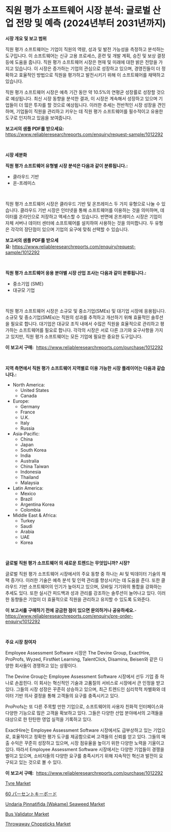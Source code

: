 <p><h1>직원 평가 소프트웨어 시장 분석: 글로벌 산업 전망 및 예측 (2024년부터 2031년까지)</h1></p><p><strong>시장 개요 및 보고 범위</strong></p>
<p><p>직원 평가 소프트웨어는 기업이 직원의 역량, 성과 및 발전 가능성을 측정하고 분석하는 도구입니다. 이 소프트웨어는 신규 고용 프로세스, 훈련 및 개발 계획, 승진 및 보상 결정 등에 도움을 줍니다. 직원 평가 소프트웨어 시장은 현재 및 미래에 대한 밝은 전망을 가지고 있습니다. 이 시장은 증가하는 기업의 관심으로 성장하고 있으며, 경영진들이 더 정확하고 효율적인 방법으로 직원을 평가하고 발전시키기 위해 이 소프트웨어를 채택하고 있습니다. </p><p>직원 평가 소프트웨어 시장은 예측 기간 동안 약 10.5%의 연평균 성장률로 성장할 것으로 예상됩니다. 최신 시장 동향을 분석한 결과, 이 시장은 계속해서 성장하고 있으며 기업들이 더 많은 투자를 할 것으로 예상됩니다. 이러한 추세는 전반적인 시장 성장을 견인하며, 기업들이 직원을 관리하고 키우는 데 직원 평가 소프트웨어를 필수적이고 유용한 도구로 인지하고 있음을 보여줍니다.</p></p>
<p><strong>보고서의 샘플 PDF를 받으세요:</strong> <a href="https://www.reliableresearchreports.com/enquiry/request-sample/1012292">https://www.reliableresearchreports.com/enquiry/request-sample/1012292</a></p>
<p>&nbsp;</p>
<p><strong>시장 세분화</strong></p>
<p><strong>직원 평가 소프트웨어 유형별 시장 분석은 다음과 같이 분류됩니다.:</strong></p>
<p><ul><li>클라우드 기반</li><li>온-프레미스</li></ul></p>
<p>&nbsp;</p>
<p><p>직원 평가 소프트웨어 시장은 클라우드 기반 및 온프레미스 두 가지 유형으로 나눌 수 있습니다. 클라우드 기반 시장은 인터넷을 통해 소프트웨어를 이용하는 것을 의미하며, 데이터를 온라인으로 저장하고 액세스할 수 있습니다. 반면에 온프레미스 시장은 기업이 자체 서버나 데이터 센터에 소프트웨어를 설치하여 사용하는 것을 의미합니다. 두 유형은 각각의 장단점이 있으며 기업의 요구에 맞춰 선택할 수 있습니다.</p></p>
<p><strong>보고서의 샘플 PDF를 받으세요:</strong>&nbsp;<a href="https://www.reliableresearchreports.com/enquiry/request-sample/1012292">https://www.reliableresearchreports.com/enquiry/request-sample/1012292</a></p>
<p>&nbsp;</p>
<p><strong> 직원 평가 소프트웨어 응용 분야별 시장 산업 조사는 다음과 같이 분류됩니다.:</strong></p>
<p><ul><li>중소기업 (SME)</li><li>대규모 기업</li></ul></p>
<p>&nbsp;</p>
<p><p>직원 평가 소프트웨어 시장은 소규모 및 중소기업(SMEs) 및 대기업 시장에 응용됩니다. 소규모 및 중소기업(SMEs)는 직원의 성과를 추적하고 개선하기 위해 효율적인 솔루션을 필요로 합니다. 대기업은 대규모 조직 내에서 수많은 직원을 효율적으로 관리하고 평가하는 소프트웨어를 필요로 합니다. 각각의 시장은 서로 다른 크기와 요구사항을 가지고 있지만, 직원 평가 소프트웨어는 모든 기업에 필요한 중요한 도구입니다.</p></p>
<p><strong>이 보고서 구매:</strong>&nbsp; <a href="https://www.reliableresearchreports.com/purchase/1012292">https://www.reliableresearchreports.com/purchase/1012292</a></p>
<p>&nbsp;</p>
<p><strong>지역 측면에서 직원 평가 소프트웨어 지역별로 이용 가능한 시장 플레이어는 다음과 같습니다.:</strong></p>
<p><ul>
    <li>
        North America:
        <ul>
            <li>United States</li>
            <li>Canada</li>
        </ul>
    </li>
    <li>
        Europe:
        <ul>
            <li>Germany</li>
            <li>France</li>
            <li>U.K.</li>
            <li>Italy</li>
            <li>Russia</li>
        </ul>
    </li>
    <li>
        Asia-Pacific:
        <ul>
            <li>China</li>
            <li>Japan</li>
            <li>South Korea</li>
            <li>India</li>
            <li>Australia</li>
            <li>China Taiwan</li>
            <li>Indonesia</li>
            <li>Thailand</li>
            <li>Malaysia</li>
        </ul>
    </li>
    <li>
        Latin America:
        <ul>
            <li>Mexico</li>
            <li>Brazil</li>
            <li>Argentina Korea</li>
            <li>Colombia</li>
        </ul>
    </li>
    <li>
        Middle East & Africa:
        <ul>
            <li>Turkey</li>
            <li>Saudi</li>
            <li>Arabia</li>
            <li>UAE</li>
            <li>Korea</li>
        </ul>
    </li>
    </ul></p>
<p>&nbsp;</p>
<p><strong>글로벌 직원 평가 소프트웨어 의 새로운 트렌드는 무엇입니까? 시장?</strong></p>
<p><p>글로벌 직원 평가 소프트웨어 시장에서의 주요 동향 중 하나는 AI 및 빅데이터 기술의 채택 증가다. 이러한 기술은 예측 분석 및 인력 관리를 향상시키는 데 도움을 준다. 또한 클라우드 기반 소프트웨어의 인기가 높아지고 있으며, 모바일 기기와의 통합을 강화하는 추세도 있다. 또한 실시간 피드백과 성과 관리를 강조하는 솔루션이 늘어나고 있다. 이러한 동향들은 기업이 더 효율적으로 직원을 관리하고 유지할 수 있도록 도와준다.</p></p>
<p><strong>이 보고서를 구매하기 전에 궁금한 점이 있으면 문의하거나 공유하세요.</strong>- <a href="https://www.reliableresearchreports.com/enquiry/pre-order-enquiry/1012292">https://www.reliableresearchreports.com/enquiry/pre-order-enquiry/1012292</a></p>
<p>&nbsp;</p>
<p><strong>주요 시장 참여자</strong></p>
<p><p>Employee Assessment Software 시장은 The Devine Group, ExactHire, ProProfs, Wyzed, FirstNet Learning, TalentClick, Disamina, Beisen와 같은 다양한 회사들이 경쟁하고 있는 상황이다.</p><p>The Devine Group는 Employee Assessment Software 시장에서 선두 기업 중 하나로 손꼽힌다. 이 회사는 혁신적인 기술과 고품질의 서비스로 시장에서 큰 인정을 받고 있다. 그들의 시장 성장은 꾸준히 상승하고 있으며, 최근 트렌드인 심리학적 차별화와 데이터 기반 의사 결정을 통해 고객들의 요구를 충족시키고 있다.</p><p>ProProfs는 또 다른 주목할 만한 기업으로, 소프트웨어의 사용자 친화적 인터페이스와 다양한 기능으로 많은 고객을 확보하고 있다. 그들은 다양한 산업 분야에서의 고객들을 대상으로 한 탄탄한 영업 실적을 기록하고 있다.</p><p>ExactHire는 Employee Assessment Software 시장에서도 급부상하고 있는 기업으로, 효율적이고 정확한 평가 도구를 제공함으로써 고객들의 신뢰를 얻고 있다. 그들의 매출 수익은 꾸준히 성장하고 있으며, 시장 점유율을 높이기 위한 다양한 노력을 기울이고 있다. 따라서 Employee Assessment Software 시장에서는 다양한 기업들이 경쟁을 벌이고 있으며, 소비자들의 다양한 요구를 충족시키기 위해 지속적인 혁신과 발전이 요구되고 있는 것으로 볼 수 있다.</p></p>
<p><strong>이 보고서 구매:</strong>&nbsp;&nbsp;<a href="https://www.reliableresearchreports.com/purchase/1012292">https://www.reliableresearchreports.com/purchase/1012292</a></p>
<p><p><a href="https://issuu.com/reportprime-2/docs/tyre-market-size-2030.pptx">Tyre Market</a></p><p><a href="https://github.com/AaronVargas43/Market-Research-Report-List-1/blob/main/70925896903.md">60 パーセントキーボード</a></p><p><a href="https://issuu.com/reportprime-2/docs/undaria-pinnatifida-wakame-seaweed-market-size-203">Undaria Pinnatifida (Wakame) Seaweed Market</a></p><p><a href="https://github.com/gdfhhhj/Market-Research-Report-List-3/blob/main/bus-validator-market.md">Bus Validator Market</a></p><p><a href="https://github.com/julyju69/Market-Research-Report-List-2/blob/main/throwaway-chopsticks-market.md">Throwaway Chopsticks Market</a></p></p>
